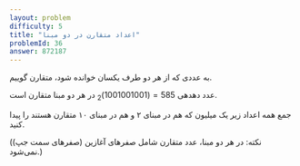 ```yaml
---
layout: problem
difficulty: 5
title: "اعداد متقارن در دو مبنا"
problemId: 36
answer: 872187
---
```

به عددی که از هر دو طرف یکسان خوانده شود، متقارن گوییم.

عدد دهدهی $585 = (1001001001)_2$ در هر دو مبنا متقارن است.


جمع همه اعداد زیر یک میلیون که هم در مبنای ۲ و هم در مبنای ۱۰ متقارن هستند را پیدا کنید.

(نکته: در هر دو مبنا، عدد متقارن شامل صفرهای آغازین (صفرهای سمت جپ) نمی‌شود.)
